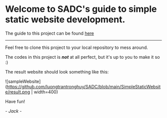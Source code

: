 # Welcome to SADC's guide to simple static website development.

The guide to this project can be found [here](http://dev.nodeca.com)

---

Feel free to clone this project to your local repository to mess around.

The codes in this project is ***not*** at all perfect, but it's up to you to make it so :)

The result website should look something like this:

![sampleWebsite](https://github.com/luongtrantronghuy/SADC/blob/main/SimpleStaticWebsite/result.png | width=400)

Have fun!

*- Jack -*
